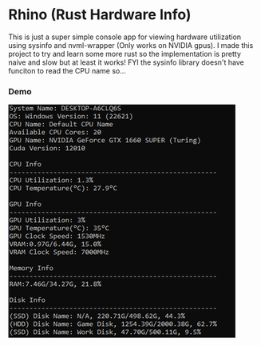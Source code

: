 # Rhino (Rust Hardware Info)

This is just a super simple console app for viewing hardware utilization using sysinfo and nvml-wrapper (Only works on NVIDIA gpus). I made this project to try and learn some more rust so the implementation is pretty naive and slow but at least it works! FYI the sysinfo library doesn't have funciton to read the CPU name so...

### Demo

![](gallery/demo.png)
